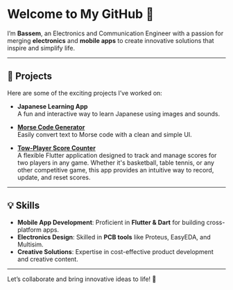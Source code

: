 # Welcome to My GitHub 👋  

I’m **Bassem**, an Electronics and Communication Engineer with a passion for merging **electronics** and **mobile apps** to create innovative solutions that inspire and simplify life.  

---

## 🌟 Projects  
Here are some of the exciting projects I’ve worked on:  

- **Japanese Learning App**  
  A fun and interactive way to learn Japanese using images and sounds.
  
- **[Morse Code Generator](https://github.com/bassemfaris2020/morse_code_keyboard)**  
  Easily convert text to Morse code with a clean and simple UI.  

- **[Tow-Player Score Counter](https://github.com/bassemfaris2020/points-counter/tree/main)**  
A flexible Flutter application designed to track and manage scores for two players in any game. Whether it's basketball, table tennis, or any other competitive game, this app provides an intuitive way to record, update, and reset scores.
 


---

## 💡 Skills  
- **Mobile App Development**: Proficient in **Flutter & Dart** for building cross-platform apps.  
- **Electronics Design**: Skilled in **PCB tools** like Proteus, EasyEDA, and Multisim.  
- **Creative Solutions**: Expertise in cost-effective product development and creative content.  

---

Let’s collaborate and bring innovative ideas to life! 🚀  
